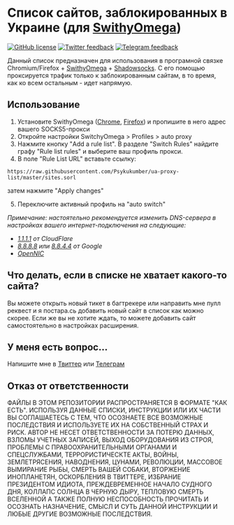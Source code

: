 # Список сайтов, заблокированных в Украине (для [SwithyOmega](https://github.com/FelisCatus/SwitchyOmega))
[![GitHub license](https://img.shields.io/badge/license-Unlicense-blue.svg)](https://raw.githubusercontent.com/Psykukumber/ua-proxy-list/master/LICENSE) [![Twitter feedback](https://img.shields.io/badge/feedback-twitter-blue.svg)](https://twitter.com/psykukumber) [![Telegram feedback](https://img.shields.io/badge/feedback-telegram-blue.svg)](https://t.me/psykukumber)

Данный список предназначен для использования в програмной связке Chromium/Firefox + [SwithyOmega](https://github.com/FelisCatus/SwitchyOmega) + [Shadowsocks](https://shadowsocks.org). С его помощью проксируется трафик только к заблокированным сайтам, в то время, как ко всем остальным - идет напрямую.

## Использование

1. Установите SwithyOmega ([Chrome](https://chrome.google.com/webstore/detail/padekgcemlokbadohgkifijomclgjgif), [Firefox](https://addons.mozilla.org/en-US/firefox/addon/switchyomega/)) и пропишите в него адрес вашего SOCKS5-прокси
2. Откройте настройки SwitchyOmega > Profiles > auto proxy
3. Нажмите кнопку "Add a rule list". В разделе "Switch Rules" найдите графу "Rule list rules" и выберите ваш профиль прокси.
4. В поле "Rule List URL" вставьте ссылку:
```
https://raw.githubusercontent.com/Psykukumber/ua-proxy-list/master/sites.sorl
```
затем нажмите "Apply changes"

5. Переключите активный профиль на "auto switch"

_Примечание: настоятельно рекомендуется изменить DNS-сервера в настройках вашего интернет-подключения на следующие:_

* _[1.1.1.1](https://1.1.1.1) от CloudFlare_
* _[8.8.8.8](https://8.8.8.8) или [8.8.4.4](https://8.8.4.4) от Google_
* _[OpenNIC](https://www.opennic.org/)_

## Что делать, если в списке не хватает какого-то сайта?

Вы можете открыть новый тикет в багтрекере или направить мне пулл реквест и я постара.сь добавить новый сайт в список как можно скорее. Если же вы не хотите ждать, то можете добавить сайт самостоятельно в настройках расширения.

## У меня есть вопрос...

Напишите мне в [Твиттер](https://twitter.com/psykukumber) или [Телеграм](https://t.me/psykukumber)

## Отказ от ответственности

ФАЙЛЫ В ЭТОМ РЕПОЗИТОРИИ РАСПРОСТРАНЯЕТСЯ В ФОРМАТЕ "КАК ЕСТЬ". ИСПОЛЬЗУЯ ДАННЫЕ СПИСКИ, ИНСТРУКЦИИ ИЛИ ИХ ЧАСТИ ВЫ СОГЛАШАЕТЕСЬ С ТЕМ, ЧТО ОСОЗНАЕТЕ ВСЕ ВОЗМОЖНЫЕ ПОСЛЕДСТВИЯ И ИСПОЛЬЗУЕТЕ ИХ НА СОБСТВЕННЫЙ СТРАХ И РИСК. АВТОР НЕ НЕСЕТ ОТВЕТСТВЕННОСТИ ЗА ПОТЕРЮ ДАННЫХ, ВЗЛОМЫ УЧЕТНЫХ ЗАПИСЕЙ, ВЫХОД ОБОРУДОВАНИЯ ИЗ СТРОЯ, ПРОБЛЕМЫ С ПРАВООХРАНИТЕЛЬНЫМИ ОРГАНАМИ И СПЕЦСЛУЖБАМИ, ТЕРРОРИСТИЧЕСКТЕ АКТЫ, ВОЙНЫ, ЗЕМЛЕТРЯСЕНИЯ, НАВОДНЕНИЯ, ЦУНАМИ, РЕВОЛЮЦИИ, МАССОВОЕ ВЫМИРАНИЕ РЫБЫ, СМЕРТЬ ВАШЕЙ СОБАКИ, ВТОРЖЕНИЕ ИНОПЛАНЕТЯН, ОСКОРБЛЕНИЯ В ТВИТТЕРЕ, ИЗБРАНИЕ ПРЕЗИДЕНТОМ ИДИОТА, ПРЕЖДЕВРЕМЕННОЕ НАЧАЛО СУДНОГО ДНЯ, КОЛЛАПС СОЛНЦА В ЧЕРНУЮ ДЫРУ, ТЕПЛОВУЮ СМЕРТЬ ВСЕЛЕННОЙ А ТАКЖЕ ПОЛНУЮ НЕСПОСОБНОСТЬ ПРОЧИТАТЬ И ОСОЗНАТЬ НАЗНАЧЕНИЕ, СМЫСЛ И СУТЬ ДАННОЙ ИНСТРУКЦИИ И ЛЮБЫЕ ДРУГИЕ ВОЗМОЖНЫЕ ПОСЛЕДСТВИЯ.
